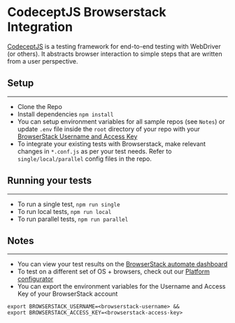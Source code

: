 # CodeceptJS Browserstack Integration
[CodeceptJS](https://github.com/codecept-js/CodeceptJS) is a testing framework for end-to-end testing with WebDriver (or others). It abstracts browser interaction to simple steps that are written from a user perspective. 

## Setup
---
- Clone the Repo
- Install dependencies `npm install`
- You can setup environment variables for all sample repos (see `Notes`) or update `.env` file inside the `root` directory of your repo with your [BrowserStack Username and Access Key](https://www.browserstack.com/accounts/settings)
- To integrate your existing tests with Browserstack, make relevant changes in `*.conf.js` as per your test needs. Refer to `single/local/parallel` config files in the repo.


## Running your tests
---
- To run a single test, `npm run single`
- To run local tests, `npm run local`
- To run parallel tests, `npm run parallel`

## Notes
---
- You can view your test results on the [BrowserStack automate dashboard](https://www.browserstack.com/automate)
- To test on a different set of OS + browsers, check out our [Platform configurator](https://www.browserstack.com/automate/node#setting-os-and-browser)
- You can export the environment variables for the Username and Access Key of your BrowserStack account
 ``` shell
 export BROWSERSTACK_USERNAME=<browserstack-username> && 
 export BROWSERSTACK_ACCESS_KEY=<browserstack-access-key>
 ```
